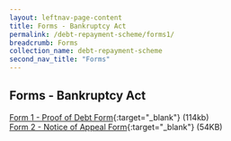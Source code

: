 ```yaml
---
layout: leftnav-page-content
title: Forms - Bankruptcy Act
permalink: /debt-repayment-scheme/forms1/
breadcrumb: Forms
collection_name: debt-repayment-scheme
second_nav_title: "Forms"
---
```

Forms - Bankruptcy Act
---
[Form 1 - Proof of Debt Form](/files/Form1.pdf){:target="_blank"} (114kb)<br>
[Form 2 - Notice of Appeal Form](/files/Form2.pdf){:target="_blank"} (54KB)<br>
